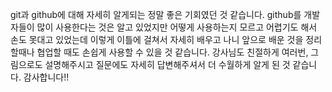 git과 github에 대해 자세히 알게되는 정말 좋은 기회였던 것 같습니다.
github를 개발자들이 많이 사용한다는 것은 알고 있었지만 어떻게 사용하는지 모르고 어렵기도 해서 손도 못대고 있었는데 
이렇게 이틀에 걸쳐서 자세히 배우고 나니 앞으로 배운 것을 정리할때나 협업할 때도 손쉽게 사용할 수 있을 것 같습니다.
강사님도 친절하게 여러번, 그림으로도 설명해주시고 질문에도 자세히 답변해주셔서 더 수월하게 알게 된 것 같습니다.
감사합니다!!